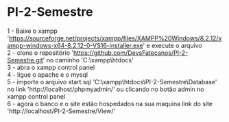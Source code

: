 # PI-2-Semestre
1 - Baixe o xampp 'https://sourceforge.net/projects/xampp/files/XAMPP%20Windows/8.2.12/xampp-windows-x64-8.2.12-0-VS16-installer.exe' e execute o arquivo	  
2 - clone o repositório 'https://github.com/DevsFatecanos/PI-2-Semestre.git' no caminho 'C:\xampp\htdocs'	
3 - abra o xampp control panel	   
4 - ligue o apache e o mysql	  
5 - importe o arquivo start.sql 'C:\xampp\htdocs\PI-2-Semestre\Database\' no link 'http://localhost/phpmyadmin/' ou clicando no botão admin no xampp control panel	    
6 - agora o banco e o site estão hospedados na sua maquina link do site 'http://localhost/PI-2-Semestre/View/'	    

